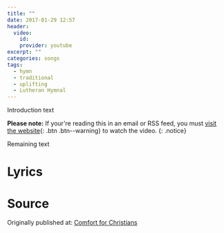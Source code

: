 ```yaml
---
title: ""
date: 2017-01-29 12:57
header:
  video:
    id:
    provider: youtube
excerpt: ""
categories: songs
tags:
  - hymn
  - traditional
  - uplifting
  - Lutheran Hymnal
---
```

Introduction text

**Please note:** If your're reading this in an email or RSS feed, you must [visit the website](/songs/){: .btn .btn--warning} to watch the video.
{: .notice}

Remaining text

# Lyrics

# Source

<div>Originally published at: <a href='http://www.alecsatin.com/'>Comfort for Christians</a></div>

